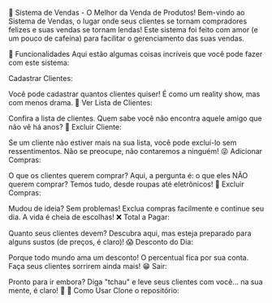 🎉 Sistema de Vendas - O Melhor da Venda de Produtos!
Bem-vindo ao Sistema de Vendas, o lugar onde seus clientes se tornam compradores felizes e suas vendas se tornam lendas! Este sistema foi feito com amor (e um pouco de cafeína) para facilitar o gerenciamento das suas vendas.

🚀 Funcionalidades
Aqui estão algumas coisas incríveis que você pode fazer com este sistema:

Cadastrar Clientes:

Você pode cadastrar quantos clientes quiser! É como um reality show, mas com menos drama. 🎤
Ver Lista de Clientes:

Confira a lista de clientes. Quem sabe você não encontra aquele amigo que não vê há anos? 🤔
Excluir Cliente:

Se um cliente não estiver mais na sua lista, você pode excluí-lo sem ressentimentos. Não se preocupe, não contaremos a ninguém! 😜
Adicionar Compras:

O que os clientes querem comprar? Aqui, a pergunta é: o que eles NÃO querem comprar? Temos tudo, desde roupas até eletrônicos! 🛒
Excluir Compras:

Mudou de ideia? Sem problemas! Exclua compras facilmente e continue seu dia. A vida é cheia de escolhas! ❌
Total a Pagar:

Quanto seus clientes devem? Descubra aqui, mas esteja preparado para alguns sustos (de preços, é claro)! 😱
Desconto do Dia:

Porque todo mundo ama um desconto! O percentual fica por sua conta. Faça seus clientes sorrirem ainda mais! 😁
Sair:

Pronto para ir embora? Diga "tchau" e leve seus clientes com você... na sua mente, é claro! 👋
🎈 Como Usar
Clone o repositório:
